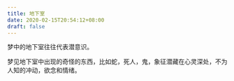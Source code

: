 ```yaml
---
title: 地下室
date: 2020-02-15T20:54:12+08:00
draft: false
---
```


梦中的地下室往往代表潜意识。

梦见地下室中出现的奇怪的东西，比如蛇，死人，鬼，象征潜藏在心灵深处，不为人知的冲动，欲念和情绪。